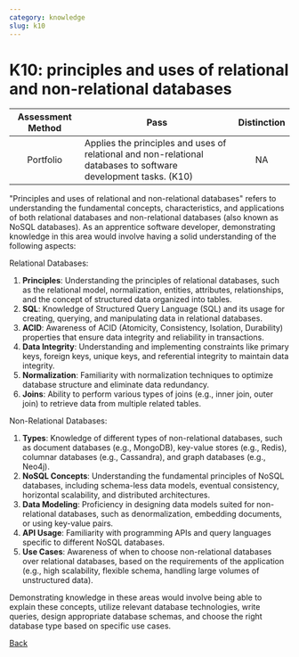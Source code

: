 ```yaml
---
category: knowledge
slug: k10
---
```


# K10: principles and uses of relational and non-relational databases

<!-- prettier-ignore -->
| Assessment Method | Pass | Distinction |
| :---: | --- | :---: |
| Portfolio | Applies the principles and uses of relational and non-relational databases to software development tasks. (K10) | NA |

"Principles and uses of relational and non-relational databases" refers to
understanding the fundamental concepts, characteristics, and applications of
both relational databases and non-relational databases (also known as NoSQL
databases). As an apprentice software developer, demonstrating knowledge in this
area would involve having a solid understanding of the following aspects:

Relational Databases:

1. **Principles**: Understanding the principles of relational databases, such as
   the relational model, normalization, entities, attributes, relationships, and
   the concept of structured data organized into tables.
2. **SQL**: Knowledge of Structured Query Language (SQL) and its usage for
   creating, querying, and manipulating data in relational databases.
3. **ACID**: Awareness of ACID (Atomicity, Consistency, Isolation, Durability)
   properties that ensure data integrity and reliability in transactions.
4. **Data Integrity**: Understanding and implementing constraints like primary
   keys, foreign keys, unique keys, and referential integrity to maintain data
   integrity.
5. **Normalization**: Familiarity with normalization techniques to optimize
   database structure and eliminate data redundancy.
6. **Joins**: Ability to perform various types of joins (e.g., inner join, outer
   join) to retrieve data from multiple related tables.

Non-Relational Databases:

1. **Types**: Knowledge of different types of non-relational databases, such as
   document databases (e.g., MongoDB), key-value stores (e.g., Redis), columnar
   databases (e.g., Cassandra), and graph databases (e.g., Neo4j).
2. **NoSQL Concepts**: Understanding the fundamental principles of NoSQL
   databases, including schema-less data models, eventual consistency,
   horizontal scalability, and distributed architectures.
3. **Data Modeling**: Proficiency in designing data models suited for
   non-relational databases, such as denormalization, embedding documents, or
   using key-value pairs.
4. **API Usage**: Familiarity with programming APIs and query languages specific
   to different NoSQL databases.
5. **Use Cases**: Awareness of when to choose non-relational databases over
   relational databases, based on the requirements of the application (e.g.,
   high scalability, flexible schema, handling large volumes of unstructured
   data).

Demonstrating knowledge in these areas would involve being able to explain these
concepts, utilize relevant database technologies, write queries, design
appropriate database schemas, and choose the right database type based on
specific use cases.

[Back](../README.md)
